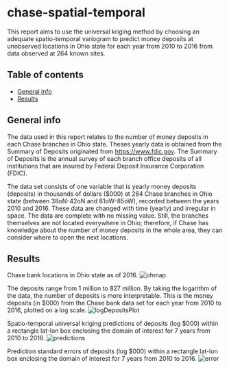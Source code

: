 # chase-spatial-temporal
This report aims to use the universal kriging method by choosing an adequate spatio-temporal variogram to predict money deposits at unobserved locations in Ohio state for each year from 2010 to 2016 from data observed at 264 known sites.

## Table of contents
* [General info](#general-info)
* [Results](#results)

## General info
The data used in this report relates to the number of money deposits in each Chase branches in Ohio state. Theses yearly data is obtained from the Summary of Deposits originated from https://www.fdic.gov. The Summary of Deposits is the annual survey of each branch office deposits of all institutions that are insured by Federal Deposit Insurance Corporation (FDIC).

The data set consists of one variable that is yearly money deposits (deposits) in thousands of dollars ($000) at 264 Chase branches in Ohio state (between 38oN-42oN and 81oW-85oW), recorded between the years 2010 and 2016. These data are changed with time (yearly) and irregular in space. The data are complete with no missing value. Still, the branches themselves are not located everywhere in Ohio; therefore, if Chase has knowledge about the number of money deposits in the whole area, they can consider where to open the next locations.

## Results
Chase bank locations in Ohio state as of 2016.
![ohmap](https://user-images.githubusercontent.com/56982400/95799097-9b615200-0cc1-11eb-9089-d2f549aa3648.png)

The deposits range from 1 million to 827 million. By taking the logarithm of the data, the number of deposits is more interpretable. This is the money deposits (in $000) from the Chase bank data set for each year from 2010 to 2016, plotted on a log scale.
![logDepositsPlot](https://user-images.githubusercontent.com/56982400/95799119-b7fd8a00-0cc1-11eb-8975-1713dc21623b.png)

Spatio-temporal universal kriging predictions of deposits (log $000) within a rectangle lat-lon box enclosing the domain of interest for 7 years from 2010 to 2016.
![predictions](https://user-images.githubusercontent.com/56982400/95799197-ee3b0980-0cc1-11eb-9108-c1756e5869ef.png)

Prediction standard errors of deposits (log $000) within a rectangle lat-lon box enclosing the domain of interest for 7 years from 2010 to 2016.
![error](https://user-images.githubusercontent.com/56982400/95799210-f72bdb00-0cc1-11eb-85ec-262d519bb63f.png)

